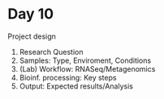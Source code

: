 # Day 10

Project design

1. Research Question
2. Samples: Type, Enviroment, Conditions
3. (Lab) Workflow: RNASeq/Metagenomics
4. Bioinf. processing: Key steps
5. Output: Expected results/Analysis